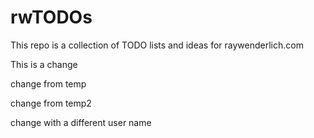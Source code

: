 # rwTODOs

This repo is a collection of TODO lists and ideas for raywenderlich.com

This is a change

change from temp

change from temp2

change with a different user name
